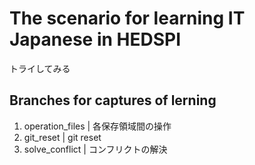 # The scenario for learning IT Japanese in HEDSPI
トライしてみる
## Branches for captures of lerning
1. operation_files | 各保存領域間の操作
2. git_reset       | git reset
3. solve_conflict  | コンフリクトの解決
